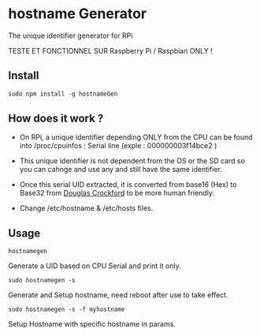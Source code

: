 # hostname Generator
The unique identifier generator for RPi 

TESTE ET FONCTIONNEL SUR Raspberry Pi / Raspbian ONLY !

## Install

```javascript
sudo npm install -g hostnameGen
```

## How does it work ?

- On RPi, a unique identifier depending ONLY from the CPU can be found into /proc/cpuinfos : Serial line (exple : 000000003f14bce2 )

- This unique identifier is not dependent from the OS or the SD card so you can cahnge and use any and still have the same identifier.

- Once this serial UID extracted, it is converted from base16 (Hex) to Base32 from [Douglas Crockford](http://www.crockford.com/wrmg/base32.html) to be more human friendly.

- Change /etc/hostname & /etc/hosts files.

## Usage

```shell
hostnamegen
```
Generate a UID based on CPU Serial and print it only.

```shell
sudo hostnamegen -s 
```
Generate and Setup hostname, need reboot after use to take effect.

```shell
sudo hostnamegen -s -f myhostname 
```
Setup Hostname with specific hostname in params.
